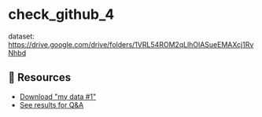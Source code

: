 # check_github_4

dataset: https://drive.google.com/drive/folders/1VRL54ROM2qLlhOlASueEMAXcj1RvNhbd 

## 📁 Resources

- [Download "my data #1"](https://example.com/my%20data%20%231.zip)
- [See results for Q&A](https://example.com/search%3Ftype%3Dqa%26lang%3Den)

